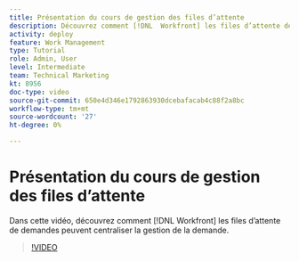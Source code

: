 ```yaml
---
title: Présentation du cours de gestion des files d’attente
description: Découvrez comment [!DNL  Workfront] les files d’attente de demandes peuvent centraliser la gestion de la demande.
activity: deploy
feature: Work Management
type: Tutorial
role: Admin, User
level: Intermediate
team: Technical Marketing
kt: 8956
doc-type: video
source-git-commit: 650e4d346e1792863930dcebafacab4c88f2a8bc
workflow-type: tm+mt
source-wordcount: '27'
ht-degree: 0%

---
```


# Présentation du cours de gestion des files d’attente

Dans cette vidéo, découvrez comment [!DNL  Workfront] les files d’attente de demandes peuvent centraliser la gestion de la demande.

>[!VIDEO](https://video.tv.adobe.com/v/335219/?quality=12&learn=on)
